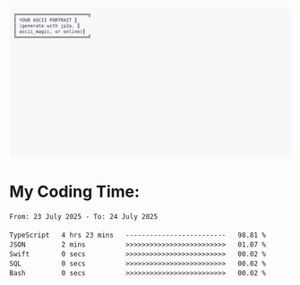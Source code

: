 <a href="https://github.com/HashaamKhan19/HashaamKhan19">
  <picture>
    <source media="(prefers-color-scheme: dark)" srcset="https://raw.githubusercontent.com/HashaamKhan19/HashaamKhan19/main/dark_mode.svg">
    <img alt="Hashaam Khan's GitHub Profile README" src="https://raw.githubusercontent.com/HashaamKhan19/HashaamKhan19/main/light_mode.svg">
  </picture>
</a>

<h1>My Coding Time:</h1>
<!--START_SECTION:waka-->

```txt
From: 23 July 2025 - To: 24 July 2025

TypeScript   4 hrs 23 mins   -------------------------   98.81 %
JSON         2 mins          >>>>>>>>>>>>>>>>>>>>>>>>>   01.07 %
Swift        0 secs          >>>>>>>>>>>>>>>>>>>>>>>>>   00.02 %
SQL          0 secs          >>>>>>>>>>>>>>>>>>>>>>>>>   00.02 %
Bash         0 secs          >>>>>>>>>>>>>>>>>>>>>>>>>   00.02 %
```

<!--END_SECTION:waka-->
